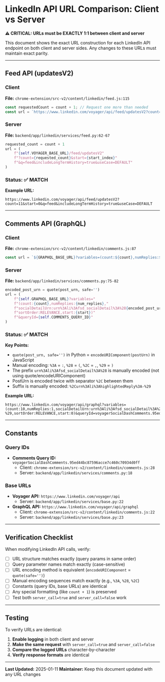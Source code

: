 # LinkedIn API URL Comparison: Client vs Server

**⚠️ CRITICAL: URLs must be EXACTLY 1:1 between client and server**

This document shows the exact URL construction for each LinkedIn API endpoint on both client and server sides. Any changes to these URLs must maintain exact parity.

---

## Feed API (updatesV2)

### Client
**File:** `chrome-extension/src-v2/content/linkedin/feed.js:115`

```javascript
const requestedCount = count + 1; // Request one more than needed
const url = `https://www.linkedin.com/voyager/api/feed/updatesV2?count=${requestedCount}&start=${startIndex}&q=feed&includeLongTermHistory=true&useCase=DEFAULT`;
```

### Server
**File:** `backend/app/linkedin/services/feed.py:62-67`

```python
requested_count = count + 1
url = (
    f"{self.VOYAGER_BASE_URL}/feed/updatesV2"
    f"?count={requested_count}&start={start_index}"
    f"&q=feed&includeLongTermHistory=true&useCase=DEFAULT"
)
```

### Status: ✅ MATCH

**Example URL:**
```
https://www.linkedin.com/voyager/api/feed/updatesV2?count=11&start=0&q=feed&includeLongTermHistory=true&useCase=DEFAULT
```

---

## Comments API (GraphQL)

### Client
**File:** `chrome-extension/src-v2/content/linkedin/comments.js:87`

```javascript
const url = `${GRAPHQL_BASE_URL}?variables=(count:${count},numReplies:${numReplies},socialDetailUrn:urn%3Ali%3Afsd_socialDetail%3A%28${encodeURIComponent(postUrn)}%2C${encodeURIComponent(postUrn)}%2Curn%3Ali%3AhighlightedReply%3A-%29,sortOrder:RELEVANCE,start:${start})&queryId=${COMMENTS_QUERY_ID}`;
```

### Server
**File:** `backend/app/linkedin/services/comments.py:75-82`

```python
encoded_post_urn = quote(post_urn, safe='')
url = (
    f"{self.GRAPHQL_BASE_URL}?variables="
    f"(count:{count},numReplies:{num_replies},"
    f"socialDetailUrn:urn%3Ali%3Afsd_socialDetail%3A%28{encoded_post_urn}%2C{encoded_post_urn}%2Curn%3Ali%3AhighlightedReply%3A-%29,"
    f"sortOrder:RELEVANCE,start:{start})"
    f"&queryId={self.COMMENTS_QUERY_ID}"
)
```

### Status: ✅ MATCH

**Key Points:**
- `quote(post_urn, safe='')` in Python = `encodeURIComponent(postUrn)` in JavaScript
- Manual encoding: `%3A` = `:`, `%28` = `(`, `%2C` = `,`, `%29` = `)`
- The prefix `urn%3Ali%3Afsd_socialDetail%3A%28` is manually encoded (not using quote/encodeURIComponent)
- PostUrn is encoded twice with separator `%2C` between them
- Suffix is manually encoded: `%2Curn%3Ali%3AhighlightedReply%3A-%29`

**Example URL:**
```
https://www.linkedin.com/voyager/api/graphql?variables=(count:10,numReplies:1,socialDetailUrn:urn%3Ali%3Afsd_socialDetail%3A%28urn%3Ali%3Aactivity%3A1234567890%2Curn%3Ali%3Aactivity%3A1234567890%2Curn%3Ali%3AhighlightedReply%3A-%29,sortOrder:RELEVANCE,start:0)&queryId=voyagerSocialDashComments.95ed44bc87596acce7c460c70934d0ff
```

---

## Constants

### Query IDs
- **Comments Query ID:** `voyagerSocialDashComments.95ed44bc87596acce7c460c70934d0ff`
  - Client: `chrome-extension/src-v2/content/linkedin/comments.js:28`
  - Server: `backend/app/linkedin/services/comments.py:18`

### Base URLs
- **Voyager API:** `https://www.linkedin.com/voyager/api`
  - Server: `backend/app/linkedin/services/base.py:22`
- **GraphQL API:** `https://www.linkedin.com/voyager/api/graphql`
  - Client: `chrome-extension/src-v2/content/linkedin/comments.js:22`
  - Server: `backend/app/linkedin/services/base.py:23`

---

## Verification Checklist

When modifying LinkedIn API calls, verify:

- [ ] URL structure matches exactly (query params in same order)
- [ ] Query parameter names match exactly (case-sensitive)
- [ ] URL encoding method is equivalent (`encodeURIComponent` = `quote(safe='')`)
- [ ] Manual encoding sequences match exactly (e.g., `%3A`, `%28`, `%2C`)
- [ ] Constants (query IDs, base URLs) are identical
- [ ] Any special formatting (like `count + 1`) is preserved
- [ ] Test both `server_call=true` and `server_call=false` work

---

## Testing

To verify URLs are identical:

1. **Enable logging** in both client and server
2. **Make the same request** with `server_call=true` and `server_call=false`
3. **Compare the logged URLs** character-by-character
4. **Verify response formats** are identical

---

**Last Updated:** 2025-01-11
**Maintainer:** Keep this document updated with any URL changes

